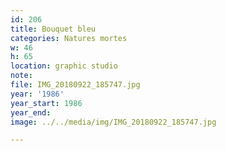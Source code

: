 ```yaml
---
id: 206
title: Bouquet bleu
categories: Natures mortes
w: 46
h: 65
location: graphic studio
note:
file: IMG_20180922_185747.jpg
year: '1986'
year_start: 1986
year_end:
image: ../../media/img/IMG_20180922_185747.jpg

---
```

